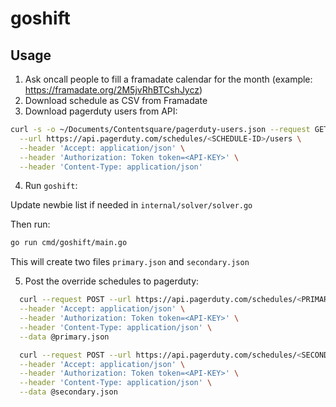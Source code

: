 # goshift

## Usage

1. Ask oncall people to fill a framadate calendar for the month (example: https://framadate.org/2M5jvRhBTCshJycz)
2. Download schedule as CSV from Framadate
3. Download pagerduty users from API: 
```sh
curl -s -o ~/Documents/Contentsquare/pagerduty-users.json --request GET \
  --url https://api.pagerduty.com/schedules/<SCHEDULE-ID>/users \
  --header 'Accept: application/json' \
  --header 'Authorization: Token token=<API-KEY>' \
  --header 'Content-Type: application/json'
```
4. Run `goshift`:

Update newbie list if needed in `internal/solver/solver.go`

Then run:
```sh
go run cmd/goshift/main.go
```

This will create two files `primary.json` and `secondary.json`

5. Post the override schedules to pagerduty:

```sh
  curl --request POST --url https://api.pagerduty.com/schedules/<PRIMARY-SCHEDULE-ID>/overrides \
  --header 'Accept: application/json' \
  --header 'Authorization: Token token=<API-KEY>' \
  --header 'Content-Type: application/json' \
  --data @primary.json

  curl --request POST --url https://api.pagerduty.com/schedules/<SECONDARY-SCHEDULE-ID>/overrides \
  --header 'Accept: application/json' \
  --header 'Authorization: Token token=<API-KEY>' \
  --header 'Content-Type: application/json' \
  --data @secondary.json
```